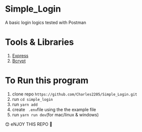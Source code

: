 # Simple_Login
A basic login logics tested with Postman
# Tools & Libraries
1. <a href="https://expressjs.com">Express</a>
2. <a href="https://yarnpkg.com/package?q=bcr&name=bcrypt">Bcrypt</a>



# To Run this program

1. clone repo ```https://github.com/Charles2205/Simple_Login.git```
2. run ```cd simple_login``` 
3. run ```yarn add```
4. create ``` .env```file using the the example file
5. run ```yarn run dev```(for mac/linux & windows)

😊 eNJOY THIS REPO 💫